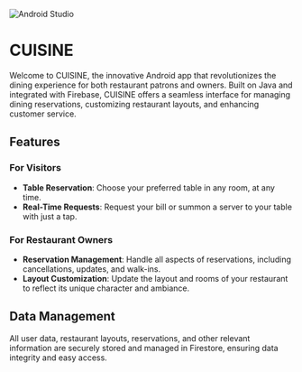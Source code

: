 ![Android Studio](https://upload.wikimedia.org/wikipedia/commons/c/c1/Android_Studio_icon_%282023%29.svg)

# CUISINE
Welcome to CUISINE, the innovative Android app that revolutionizes the dining experience for both restaurant patrons and owners. Built on Java and integrated with Firebase, CUISINE offers a seamless interface for managing dining reservations, customizing restaurant layouts, and enhancing customer service.

## Features

### For Visitors
- **Table Reservation**: Choose your preferred table in any room, at any time.
- **Real-Time Requests**: Request your bill or summon a server to your table with just a tap.

### For Restaurant Owners
- **Reservation Management**: Handle all aspects of reservations, including cancellations, updates, and walk-ins.
- **Layout Customization**: Update the layout and rooms of your restaurant to reflect its unique character and ambiance.

## Data Management
All user data, restaurant layouts, reservations, and other relevant information are securely stored and managed in Firestore, ensuring data integrity and easy access.

